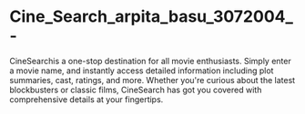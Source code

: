 # Cine_Search_arpita_basu_3072004_-
CineSearchis a one-stop destination for all movie enthusiasts. Simply enter a movie name, and instantly access detailed information including plot summaries, cast, ratings, and more. Whether you're curious about the latest blockbusters or classic films, CineSearch has got you covered with comprehensive details at your fingertips. 
